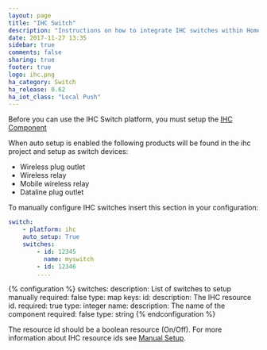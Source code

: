 ```yaml
---
layout: page
title: "IHC Switch"
description: "Instructions on how to integrate IHC switches within Home Assistant."
date: 2017-11-27 13:35
sidebar: true
comments: false
sharing: true
footer: true
logo: ihc.png
ha_category: Switch
ha_release: 0.62
ha_iot_class: "Local Push"
---
```


Before you can use the IHC Switch platform, you must setup the
[IHC Component](/components/ihc/)

When auto setup is enabled the following products will be found in the ihc
project and setup as switch devices:

- Wireless plug outlet
- Wireless relay
- Mobile wireless relay
- Dataline plug outlet

To manually configure IHC switches insert this section in your configuration:

```yaml
switch:
    - platform: ihc
    auto_setup: True
    switches:
        - id: 12345
          name: myswitch
        - id: 12346
        ....
```

{% configuration %}
switches:
  description: List of switches to setup manually
  required: false
  type: map
  keys:
    id:
      description: The IHC resource id.
      required: true
      type: integer
    name:
      description: The name of the component
      required: false
      type: string
{% endconfiguration %}

The resource id should be a boolean resource (On/Off).
For more information about IHC resource ids see
[Manual Setup](/components/ihc/#manual-setup).
